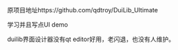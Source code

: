 原项目地址https://github.com/qdtroy/DuiLib_Ultimate



学习并且写点UI demo





duilib界面设计器没有qt editor好用，老闪退，也没有人维护。

